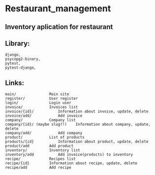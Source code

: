 # Restaurant_management

## Inventory aplication for restaurant



## Library:
	django,
	psycopg2-binary,
	pytest,
	pytest-django,
	
## Links:

	main/				Main site
	register/			User register
	login/				Login user
	invoice/			Invoices list
	invoice/{id}/			Information about invoice, update, delete
	invoice/add/			Add invoice
	company/			Company list
	company/{id}/ (maybe slug?!)	Information about company, update, delete
	company/add/			Add company
	product/			List of products
	products/{id}			Information about product, update, delete
	product/add			Add product
	inventory/			Inventory list
	inventory/add			Add invoice(products) to inventory
	recipe/				Recipes list
	recipe/{id}			Information about recipe, update, delete
	recipe/add			Add recipe
